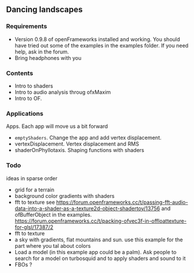 ## Dancing landscapes

### Requirements
- Version 0.9.8 of openFrameworks installed and working. You should have tried out some of the examples in the examples folder. If you need help, ask in the forum.
- Bring headphones with you

### Contents
- Intro to shaders
- Intro to audio analysis throug ofxMaxim
- Intro to OF.

### Applications

Apps. Each app will move us a bit forward
- `emptyShaders`. Change the app and add vertex displacement.
- vertexDisplacement. Vertex displacement and RMS
- shaderOnPhyllotaxis. Shaping functions with shaders

### Todo

ideas in sparse order
- grid for a terrain
- background color gradients with shaders
- fft to texture see https://forum.openframeworks.cc/t/passing-fft-audio-data-into-a-shader-as-a-texture2d-object-shadertoy/13756 and ofBufferObject in the examples. https://forum.openframeworks.cc/t/packing-ofvec3f-in-offloattexture-for-glsl/17387/2
- fft to texture
- a sky with gradients, flat mountains and sun. use this example for the part where you tal about colors
- Load a model (in this example app could be a palm). Ask people to search for a model on turbosquid and to apply shaders and sound to it
- FBOs ?


